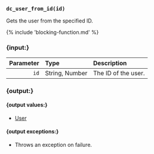 ### `dc_user_from_id(id)`

Gets the user from the specified ID.

{% include 'blocking-function.md' %}


### {input:}

| Parameter | Type           | Description         |
|----------:|:---------------|:--------------------|
|      `id` | String, Number | The ID of the user. |


### {output:}

#### {output values:}

* [User](/values/user.md)

#### {output exceptions:}

* Throws an exception on failure.